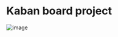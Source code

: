 # Kaban board project

![image](https://github.com/user-attachments/assets/3d8c6059-31cc-496e-9997-8ebd1fb3a7f1)
